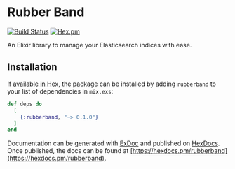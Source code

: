 # Rubber Band

[![Build Status](https://travis-ci.org/tlux/rubberband.svg?branch=master)](https://travis-ci.org/tlux/rubberband)
[![Hex.pm](https://img.shields.io/hexpm/v/rubberband.svg)](https://hex.pm/packages/rubberband)

An Elixir library to manage your Elasticsearch indices with ease.

## Installation

If [available in Hex](https://hex.pm/docs/publish), the package can be installed
by adding `rubberband` to your list of dependencies in `mix.exs`:

```elixir
def deps do
  [
    {:rubberband, "~> 0.1.0"}
  ]
end
```

Documentation can be generated with [ExDoc](https://github.com/elixir-lang/ex_doc)
and published on [HexDocs](https://hexdocs.pm). Once published, the docs can
be found at [https://hexdocs.pm/rubberband](https://hexdocs.pm/rubberband).

